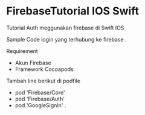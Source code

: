 # FirebaseTutorial IOS Swift

Tutorial Auth meggunakan firebase di Swift IOS

Sample Code login yang terhubung ke firebase .

Requirement 
- Akun Firebase
- Framework Cocoapods

Tambah line berikut di podfile
 - pod 'Firebase/Core'
 - pod 'Firebase/Auth'
 - pod 'GoogleSignIn' .


